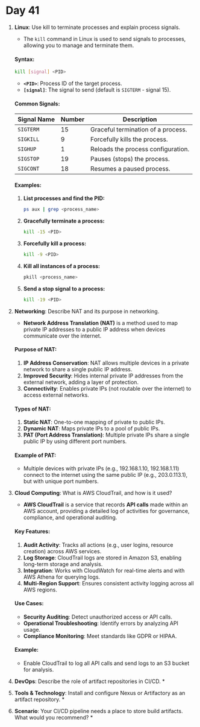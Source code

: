 # Day 41

1. **Linux**: Use kill to terminate processes and explain process signals.
   * The `kill` command in Linux is used to send signals to processes, allowing you to manage and terminate them.

   #### **Syntax:**
      ```bash
      kill [signal] <PID>
      ```

   - **`<PID>`**: Process ID of the target process.
   - **`[signal]`**: The signal to send (default is `SIGTERM` - signal 15).

   #### **Common Signals:**
    | Signal Name | Number | Description                         |
    |-------------|--------|-------------------------------------|
    | `SIGTERM`   | 15     | Graceful termination of a process.  |
    | `SIGKILL`   | 9      | Forcefully kills the process.       |
    | `SIGHUP`    | 1      | Reloads the process configuration.  |
    | `SIGSTOP`   | 19     | Pauses (stops) the process.         |
    | `SIGCONT`   | 18     | Resumes a paused process.           |

   #### **Examples:**
   1. **List processes and find the PID:**
      ```bash
      ps aux | grep <process_name>
      ```

   2. **Gracefully terminate a process:**
      ```bash
      kill -15 <PID>
      ```

   3. **Forcefully kill a process:**
      ```bash
      kill -9 <PID>
      ```

   4. **Kill all instances of a process:**
      ```bash
      pkill <process_name>
      ```

   5. **Send a stop signal to a process:**
      ```bash
      kill -19 <PID>
      ```


2. **Networking**: Describe NAT and its purpose in networking.
   * **Network Address Translation (NAT)** is a method used to map private IP addresses to a public IP address when devices communicate over the internet.

   #### **Purpose of NAT:**
   1. **IP Address Conservation**: NAT allows multiple devices in a private network to share a single public IP address.  
   2. **Improved Security**: Hides internal private IP addresses from the external network, adding a layer of protection.  
   3. **Connectivity**: Enables private IPs (not routable over the internet) to access external networks.

   #### **Types of NAT:**
   1. **Static NAT**: One-to-one mapping of private to public IPs.
   2. **Dynamic NAT**: Maps private IPs to a pool of public IPs.
   3. **PAT (Port Address Translation)**: Multiple private IPs share a single public IP by using different port numbers.

   #### **Example of PAT:**
    - Multiple devices with private IPs (e.g., 192.168.1.10, 192.168.1.11) connect to the internet using the same public IP (e.g., 203.0.113.1), but with unique port numbers.

 
3. **Cloud Computing**: What is AWS CloudTrail, and how is it used?
   * **AWS CloudTrail** is a service that records **API calls** made within an AWS account, providing a detailed log of activities for governance, compliance, and operational auditing.

   #### **Key Features:**
   1. **Audit Activity**: Tracks all actions (e.g., user logins, resource creation) across AWS services.
   2. **Log Storage**: CloudTrail logs are stored in Amazon S3, enabling long-term storage and analysis.
   3. **Integration**: Works with CloudWatch for real-time alerts and with AWS Athena for querying logs.
   4. **Multi-Region Support**: Ensures consistent activity logging across all AWS regions.

   #### **Use Cases:**
    - **Security Auditing**: Detect unauthorized access or API calls.
    - **Operational Troubleshooting**: Identify errors by analyzing API usage.
    - **Compliance Monitoring**: Meet standards like GDPR or HIPAA.

   #### **Example:**
    - Enable CloudTrail to log all API calls and send logs to an S3 bucket for analysis.

 

4. **DevOps**: Describe the role of artifact repositories in CI/CD.
   * 
5. **Tools & Technology**: Install and configure Nexus or Artifactory as an artifact repository.
   * 
6. **Scenario**: Your CI/CD pipeline needs a place to store build artifacts. What would you recommend?
   * 
